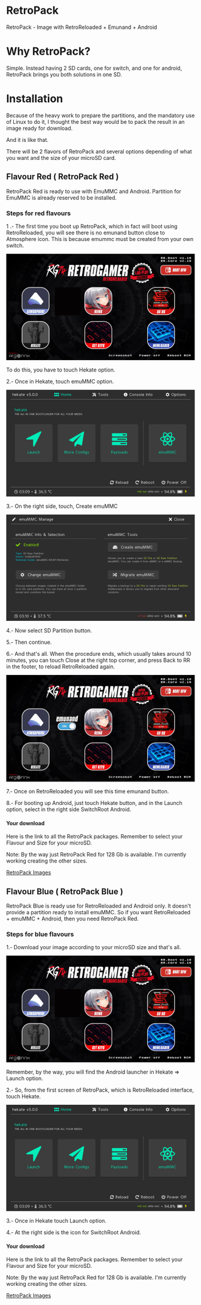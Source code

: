 # RetroPack
RetroPack - Image with RetroReloaded + Emunand + Android

# Why RetroPack?

Simple. Instead having 2 SD cards, one for switch, and one for android, RetroPack brings you both solutions in one SD.

# Installation

Because of the heavy work to prepare the partitions, and the mandatory use of Linux to do it, I thought the best way would be to pack the result in an image ready for download.

And it is like that.

There will be 2 flavors of RetroPack and several options depending of what you want and the size of your microSD card.

## Flavour Red ( RetroPack Red )

RetroPack Red is ready to use with EmuMMC and Android. Partition for EmuMMC is already reserved to be installed.

### Steps for red flavours

1 .- The first time you boot up RetroPack, which in fact will boot using RetroReloaded, you will see there is no emunand button close to Atmosphere icon. This is because emummc must be created from your own switch.

![alt text](rr_boot_v2_noemu.png)

To do this, you have to touch Hekate option.

2.- Once in Hekate, touch emuMMC option.

![alt text](hekate1.png)

3.- On the right side, touch, Create emuMMC

![alt text](hekate2.png)

4.- Now select SD Partition button.

5.- Then continue.

6.- And that's all. When the procedure ends, which usually takes around 10 minutes, you can touch Close at the right top corner, and press Back to RR in the footer, to reload RetroReloaded again.

![alt text](rr_boot_v2.jpg)

7.- Once on RetroReloaded you will see this time emunand button.

8.- For booting up Android, just touch Hekate button, and in the Launch option, select in the right side SwitchRoot Android.

#### Your download

Here is the link to all the RetroPack packages. Remember to select your Flavour and Size for your microSD.

Note: By the way just RetroPack Red for 128 Gb is available. I'm currently working creating the other sizes.

[RetroPack Images](https://mega.nz/#F!TvYyGS5D!4CRLomt3FVgD2c4UvcB_fQ)

## Flavour Blue ( RetroPack Blue )

RetroPack Blue is ready use for RetroReloaded and Android only. It doesn't provide a partition ready to install emuMMC. So if you want RetroReloaded + emuMMC + Android, then you need RetroPack Red.

### Steps for blue flavours

1.- Download your image according to your microSD size and that's all.

![alt text](rr_boot_v2_noemu.png)

Remember, by the way, you will find the Android launcher in Hekate => Launch option.

2.- So, from the first screen of RetroPack, which is RetroReloaded interface, touch Hekate.

![alt text](hekate1.png)

3.- Once in Hekate touch Launch option.

4.- At the right side is the icon for SwitchRoot Android.

#### Your download

Here is the link to all the RetroPack packages. Remember to select your Flavour and Size for your microSD.

Note: By the way just RetroPack Red for 128 Gb is available. I'm currently working creating the other sizes.

[RetroPack Images](https://mega.nz/#F!TvYyGS5D!4CRLomt3FVgD2c4UvcB_fQ)

